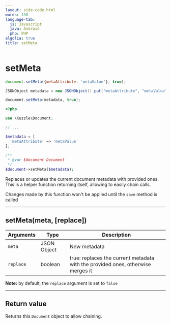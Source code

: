 ```yaml
---
layout: side-code.html
words: 138
language-tab:
  js: Javascript
  java: Android
  php: PHP
algolia: true
title: setMeta
---
```


# setMeta

```js
document.setMeta({metaAttribute: 'metaValue'}, true);
```

```java
JSONObject metadata = new JSONObject().put("metaAttribute", "metaValue");

document.setMeta(metadata, true);
```

```php
<?php

use \Kuzzle\Document;

// ...

$metadata = [
  'metaAttribute' => 'metaValue'
];

/**
 * @var $document Document
 */
$document->setMeta($metadata);
```

Replaces or updates the current document metadata with provided ones.  
This is a helper function returning itself, allowing to easily chain calls.

<aside class="notice">
Changes made by this function won't be applied until the <code>save</code> method is called
</aside>

---

## setMeta(meta, [replace])

| Arguments | Type | Description |
|---------------|---------|----------------------------------------|
| ``meta`` | JSON Object | New metadata |
| ``replace`` | boolean | true: replaces the current metadata with the provided ones, otherwise merges it |

**Note:** by default, the ``replace`` argument is set to ``false``

---

## Return value

Returns this `Document` object to allow chaining.
